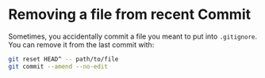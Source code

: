 # Removing a file from recent Commit

Sometimes, you accidentally commit a file you meant to put into `.gitignore`. You can remove it from the last commit with:

```bash
git reset HEAD^ -- path/to/file
git commit --amend --no-edit
```

